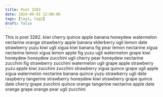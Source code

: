```yaml
---
title: Post 3282
date: 2024-09-01 12:00:00
tags: [tag1, tag2]
draft: false
---
```

This is post 3282.
kiwi
cherry
quince
apple
banana
honeydew
watermelon
nectarine
orange
strawberry
apple
banana
elderberry
ugli
lemon
date
strawberry
yuzu
kiwi
ugli
xigua
kiwi
banana
fig
pear
lemon
nectarine
xigua
nectarine
lemon
xigua
lemon
apple
fig
yuzu
ugli
watermelon
grape
kiwi
honeydew
honeydew
zucchini
ugli
cherry
pear
honeydew
nectarine
zucchini
fig
strawberry
zucchini
watermelon
ugli
grape
apple
strawberry
yuzu
apple
kiwi
zucchini
zucchini
strawberry
xigua
quince
grape
ugli
apple
xigua
watermelon
nectarine
banana
quince
yuzu
strawberry
ugli
date
raspberry
tangerine
strawberry
honeydew
kiwi
strawberry
grape
quince
date
cherry
grape
zucchini
quince
orange
tangerine
nectarine
apple
date
orange
grape
orange
pear
ugli
zucchini
